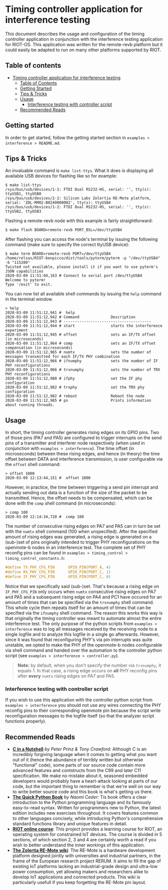 # Timing controller application for interference testing
This document describes the usage and configuration of the timing controller application in conjunction with the interference testing application for RIOT-OS. This application was written for the remote-revb platform but it could easily be adapted to run on many other platforms supported by RIOT.

## Table of contents
- [Timing controller application for interference testing](#timing-controller-application-for-interference-testing)
  - [Table of Contents](#table-of-contents)
  - [Getting Started](#getting-started)
  - [Tips & Tricks](#tips--tricks)
  - [Usage](#usage)
    - [Interference testing with controller script](#interference-testing-with-controller-script)
  - [Recommended Reads](#recommended-reads)

## Getting started

In order to get started, follow the getting started section in `examples > interference > README.md`.

## Tips & Tricks
An invaluable command is `make list-ttys`. What it does is displaying all available USB devices for flashing like so for example:
```
$ make list-ttys
/sys/bus/usb/devices/1-1: FTDI Dual RS232-HS, serial: '', tty(s): ttyUSB1, ttyUSB0
/sys/bus/usb/devices/2-2: Silicon Labs Zolertia RE-Mote platform, serial: 'ZOL-RM02-B0240000002', tty(s): ttyUSB4
/sys/bus/usb/devices/1-2: FTDI Dual RS232-HS, serial: '', tty(s): ttyUSB2, ttyUSB3
```

Flashing a remote-revb node with this example is fairly straightforward:
```
$ make flash BOARD=remote-revb PORT_BSL=/dev/ttyUSB4
```

After flashing you can access the node's terminal by issuing the following command (make sure to specify the correct ttyUSB device):
```
$ make term BOARD=remote-revb PORT=/dev/ttyUSB4
/home/relsas/RIOT-benpicco/dist/tools/pyterm/pyterm -p "/dev/ttyUSB4" -b "115200" 
Twisted not available, please install it if you want to use pyterm's JSON capabilities
2020-03-09 11:51:04,163 # Connect to serial port /dev/ttyUSB4
Welcome to pyterm!
Type '/exit' to exit.
```

You can now list all available shell commands by issuing the `help` command in the terminal window.
```
> help
2020-03-09 11:51:12,941 #  help
2020-03-09 11:51:12,942 # Command              Description
2020-03-09 11:51:12,943 # ---------------------------------------
2020-03-09 11:51:12,944 # start                starts the interference experiment
2020-03-09 11:51:12,945 # offset               sets an IF/TX offset (in microseconds)
2020-03-09 11:51:12,964 # comp                 sets an IF/TX offset compensation (in microseconds)
2020-03-09 11:51:12,965 # numtx                sets the number of messages transmitted for each IF/TX PHY combination
2020-03-09 11:51:12,966 # ifnumphy             sets the number of IF PHY reconfigurations
2020-03-09 11:51:12,966 # trxnumphy            sets the number of TRX PHY reconfigurations
2020-03-09 11:51:12,980 # ifphy                set the IF phy configuration
2020-03-09 11:51:12,982 # trxphy               set the TRX phy configuration
2020-03-09 11:51:12,982 # reboot               Reboot the node
2020-03-09 11:51:12,985 # ps                   Prints information about running threads.
```

## Usage
In short, the timing controller generates rising edges on its GPIO pins. Two of those pins (PA7 and PA5) are configured to trigger interrupts on the send pins of a transmitter and interferer node respectively (when used in conjunction with `examples > interference`). The time offset (in microseconds) between these rising edges, and hence (in theory) the time offset between DATA and interference transmission, is user configurable via the `offset` shell command:
```
> offset 1000
2020-03-09 12:13:44,151 #  offset 1000
```

However, in practice, the time between triggering a send pin interrupt and actually sending out data is a function of the size of the packet to be transmitted. Hence, the offset needs to be compensated, which can be done with the `comp` shell command (in microseconds):
 ```
 > comp 100
2020-03-09 12:14:34,720 #  comp 100
 ```

The number of consecutive rising edges on PA7 and PA5 can in turn be set with the `numtx` shell command (100 when unspecified). After the specified amount of rising edges was generated, a rising edge is generated on a (sub-)set of pins originally intended to trigger PHY reconfigurations on the openmote-b nodes in an interference test. The complete set of PHY reconfig pins can be found in `examples > timing_control > timing_control_constants.h`:
```c
#define TX_PHY_CFG_PIN      GPIO_PIN(PORT_A, 4)
#define RX_PHY_CFG_PIN      GPIO_PIN(PORT_C, 1)
#define IF_PHY_CFG_PIN      GPIO_PIN(PORT_C, 0)
```

Notice that we specifically said (sub-)set. That's because a rising edge on `IF_PHY_CFG_PIN` only occurs when `numtx` consecutive rising edges on PA7 and PA5 and a subsequent rising edge on PA4 and PC1 have occured for an amount of times that can be specified via the `trxnumphy` shell command. This whole cycle then repeats itself for an amount of times that can be specified via the `ifnumphy` shell command. The reason this works this way is that originally the timing controller was meant to automate almost the entire interference test. The only purpose of the python scripts from `examples > interference` was to log all messages received by the receiving node to a single logfile and to analyze this logfile in a single go afterwards. However, since it was found that reconfiguring PHY's via pin interrupts was quite unstable, we opted to make the PHY of the openmote-b nodes configurable via shell command and handed over the automation to the controller python script (see `examples > interference > controller.py`).

>**Note:** by default, when you don't specify the number via `trxnumphy`, it equals 1. In that case, a rising edge occurs on **all** PHY reconfig pins after **every** `numtx` rising edges on PA7 and PA5.

### Interference testing with controller script
If you wish to use this application with the controller python script from `examples > interference` you should not use any wires connecting the PHY reconfig pins to their corresponding openmote pin because the script write reconfiguration messages to the logfile itself (so that the analyzer script functions properly).

## Recommended Reads
- [**C in a Nutshell**](http://shop.oreilly.com/product/0636920033844.do) *by Peter Prinz & Tony Crawford*: Although C is an incredibly forgiving language when it comes to getting what you want out of it (hence the abundance of terribly written but otherwise "functional" code), some parts of our source code contain more advanced features and contstructs from the C99 and later C11 specification. We make no mistake about it, seasoned embedded developers would probably have a heart-attack looking at parts of our code, but the important thing to remember is that we're well on our way to write better source code and this book is what's getting us there.
- [**The Quick Python Book**](https://www.manning.com/books/the-quick-python-book-third-edition) *by Naomi Ceder*: Tis book offers a clear introduction to the Python programming language and its famously easy-to-read syntax. Written for programmers new to Python, the latest edition includes new exercises throughout. It covers features common to other languages concisely, while introducing Python's comprehensive standard functions library and unique features in detail.
- [**RIOT online course**](https://github.com/RIOT-OS/riot-course): This project provides a learning course for RIOT, an operating system for constrained IoT devices. The course is divided in 5 sections, of which section 2, 3 and 4 are certainly worth a read if you wish to better understand the inner workings of this application.
- [**The Zolertia RE-Mote wiki**](https://github.com/Zolertia/Resources/wiki/RE-Mote): The RE-Mote is a hardware development platform designed jointly with universities and industrial partners, in the frame of the European research project RERUM. It aims to fill the gap of existing IoT platforms lacking an industrial-grade design and ultra-low power consumption, yet allowing makers and researchers alike to develop IoT applications and connected products. This wiki is particularly usefull if you keep forgetting the RE-Mote pin layout.